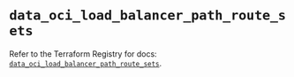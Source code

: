 # `data_oci_load_balancer_path_route_sets`

Refer to the Terraform Registry for docs: [`data_oci_load_balancer_path_route_sets`](https://registry.terraform.io/providers/hashicorp/oci/7.19.0/docs/data-sources/load_balancer_path_route_sets).
